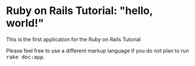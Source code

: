 # Ruby on Rails Tutorial: "hello, world!"

This is the first application for the Ruby on Rails Tutorial



Please feel free to use a different markup language if you do not plan to run
<tt>rake doc:app</tt>.

